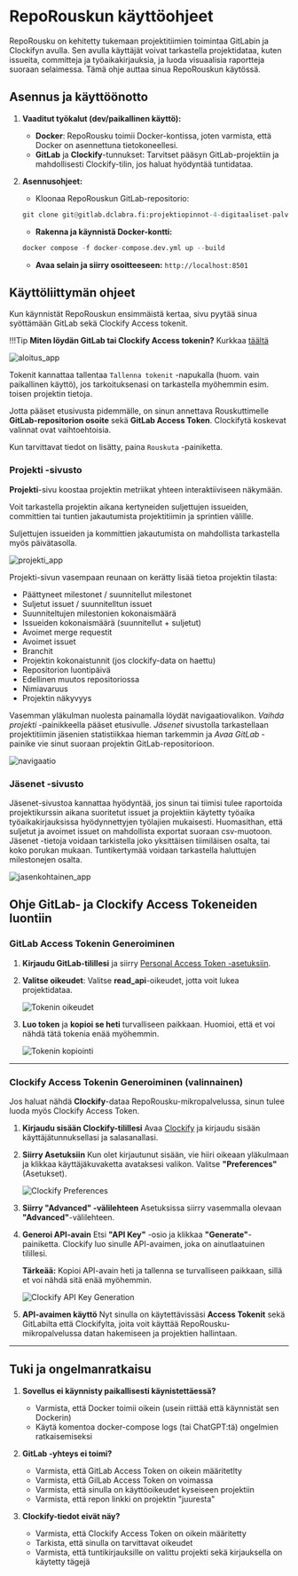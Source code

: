 # RepoRouskun käyttöohjeet

RepoRousku on kehitetty tukemaan projektitiimien toimintaa GitLabin ja Clockifyn avulla. Sen avulla käyttäjät voivat tarkastella projektidataa, kuten issueita, committeja ja työaikakirjauksia, ja luoda visuaalisia raportteja suoraan selaimessa. Tämä ohje auttaa sinua RepoRouskun käytössä. 

## Asennus ja käyttöönotto

1. **Vaaditut työkalut (dev/paikallinen käyttö):**
    * **Docker**: RepoRousku toimii Docker-kontissa, joten varmista, että Docker on asennettuna tietokoneellesi. 
    * **GitLab** ja **Clockify**-tunnukset: Tarvitset pääsyn GitLab-projektiin ja mahdollisesti Clockify-tilin, jos haluat hyödyntää tuntidataa. 

2. **Asennusohjeet:**
    * Kloonaa RepoRouskun GitLab-repositorio: 
    ```python
    git clone git@gitlab.dclabra.fi:projektiopinnot-4-digitaaliset-palvelut/palikkapalvelut.git
    ```

    * **Rakenna ja käynnistä Docker-kontti:**
    ```python
    docker compose -f docker-compose.dev.yml up --build
    ```
    * **Avaa selain ja siirry osoitteeseen:**
    `http://localhost:8501`

## Käyttöliittymän ohjeet

Kun käynnistät RepoRouskun ensimmäistä kertaa, sivu pyytää sinua syöttämään GitLab sekä Clockify Access tokenit. 

!!!Tip 
    **Miten löydän GitLab tai Clockify Access tokenin?** Kurkkaa [täältä](#ohje-gitlab--ja-clockify-access-tokeneiden-luontiin)

![aloitus_app](images/aloitus_app.png)



Tokenit kannattaa tallentaa `Tallenna tokenit` -napukalla (huom. vain paikallinen käyttö), jos tarkoituksenasi on tarkastella myöhemmin esim. toisen projektin tietoja.

Jotta pääset etusivusta pidemmälle, on sinun annettava Rouskuttimelle **GitLab-repositorion osoite** sekä **GitLab Access Token**. Clockifytä koskevat valinnat ovat vaihtoehtoisia. 

Kun tarvittavat tiedot on lisätty, paina `Rouskuta` -painiketta.

### Projekti -sivusto

**Projekti**-sivu koostaa projektin metriikat yhteen interaktiiviseen näkymään.

Voit tarkastella projektin aikana kertyneiden suljettujen issueiden, committien tai tuntien jakautumista projektitiimin ja sprintien välille. 

Suljettujen issueiden ja kommittien jakautumista on mahdollista tarkastella myös päivätasolla. 

![projekti_app](images/projekti_app.png)

Projekti-sivun vasempaan reunaan on kerätty lisää tietoa projektin tilasta: 

- Päättyneet milestonet / suunnitellut milestonet
- Suljetut issuet / suunnitelltun issuet
- Suunniteltujen milestonien kokonaismäärä
- Issueiden kokonaismäärä (suunnitellut + suljetut)
- Avoimet merge requestit
- Avoimet issuet
- Branchit
- Projektin kokonaistunnit (jos clockify-data on haettu)
- Repositorion luontipäivä
- Edellinen muutos repositoriossa
- Nimiavaruus
- Projektin näkyvyys

Vasemman yläkulman nuolesta painamalla löydät navigaatiovalikon. _Vaihda projekti_ -painikkeella pääset etusivulle. _Jäsenet_ sivustolla tarkastellaan projektitiimin jäsenien statistiikkaa hieman tarkemmin ja _Avaa GitLab_ -painike vie sinut suoraan projektin GitLab-repositorioon. 

![navigaatio](images/projekti_app2.png)



### Jäsenet -sivusto

Jäsenet-sivustoa kannattaa hyödyntää, jos sinun tai tiimisi tulee raportoida projektikurssin aikana suoritetut issuet ja projektiin käytetty työaika työaikakirjauksissa hyödynnettyjen työlajien mukaisesti. Huomasithan, että suljetut ja avoimet issuet on mahdollista exportat suoraan csv-muotoon. Jäsenet -tietoja voidaan tarkistella joko yksittäisen tiimiläisen osalta, tai koko porukan mukaan. Tuntikertymää voidaan tarkastella haluttujen milestonejen osalta. 


![jasenkohtainen_app](images/jasenet_app.png)


## Ohje GitLab- ja Clockify Access Tokeneiden luontiin

### GitLab Access Tokenin Generoiminen

1. **Kirjaudu GitLab-tilillesi** ja siirry [Personal Access Token -asetuksiin](https://gitlab.dclabra.fi/-/user_settings/personal_access_tokens).
   
2. **Valitse oikeudet**: Valitse **read_api**-oikeudet, jotta voit lukea projektidataa.
   
   ![Tokenin oikeudet](https://gitlab.dclabra.fi/wiki/uploads/96f854f5-2395-42f2-8afe-7f2d82e1c41f.png)

3. **Luo token** ja **kopioi se heti** turvalliseen paikkaan. Huomioi, että et voi nähdä tätä tokenia enää myöhemmin.
   
   ![Tokenin kopiointi](https://gitlab.dclabra.fi/wiki/uploads/fe757c9e-0080-4f19-833b-f3a052936b08.png)

---

### Clockify Access Tokenin Generoiminen (valinnainen)

Jos haluat nähdä **Clockify**-dataa RepoRousku-mikropalvelussa, sinun tulee luoda myös Clockify Access Token.

1. **Kirjaudu sisään Clockify-tilillesi**
Avaa [Clockify](https://clockify.me/) ja kirjaudu sisään käyttäjätunnuksellasi ja salasanallasi.

2. **Siirry Asetuksiin**
Kun olet kirjautunut sisään, vie hiiri oikeaan yläkulmaan ja klikkaa käyttäjäkuvaketta avataksesi valikon. Valitse **"Preferences"** (Asetukset).

   ![Clockify Preferences](https://gitlab.dclabra.fi/wiki/uploads/d9f5a140-6e04-4b2f-b481-e46b266c0239.png)

3. **Siirry "Advanced" -välilehteen**
Asetuksissa siirry vasemmalla olevaan **"Advanced"**-välilehteen.

4. **Generoi API-avain**
Etsi **"API Key"** -osio ja klikkaa **"Generate"**-painiketta. Clockify luo sinulle API-avaimen, joka on ainutlaatuinen tilillesi.

   **Tärkeää:** Kopioi API-avain heti ja tallenna se turvalliseen paikkaan, sillä et voi nähdä sitä enää myöhemmin.

   ![Clockify API Key Generation](https://gitlab.dclabra.fi/wiki/uploads/e4551a52-a878-410a-88ad-b731e33d3797.png)

5. **API-avaimen käyttö**
Nyt sinulla on käytettävissäsi **Access Tokenit** sekä GitLabilta että Clockifylta, joita voit käyttää RepoRousku-mikropalvelussa datan hakemiseen ja projektien hallintaan.

---

## Tuki ja ongelmanratkaisu

1. **Sovellus ei käynnisty paikallisesti käynistettäessä?** 
    * Varmista, että Docker toimii oikein (usein riittää että käynnistät sen Dockerin)
    * Käytä komentoa docker-compose logs (tai ChatGPT:tä) ongelmien ratkaisemiseksi

2. **GitLab -yhteys ei toimi?** 
    * Varmista, että GitLab Access Token on oikein määritetlty
    * Varmista, että GilLab Access Token on voimassa
    * Varmista, että sinulla on käyttöoikeudet kyseiseen projektiin
    * Varmista, että repon linkki on projektin "juuresta"

3. **Clockify-tiedot eivät näy?**
    * Varmista, että Clockify Access Token on oikein määritetty
    * Tarkista, että sinulla on tarvittavat oikeudet
    * Varmista, että tuntikirjauksille on valittu projekti sekä kirjauksella on käytetty tägejä
